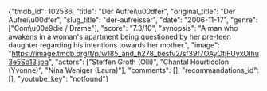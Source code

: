 {"tmdb_id": 102536, "title": "Der Aufrei\u00dfer", "original_title": "Der Aufrei\u00dfer", "slug_title": "der-aufreisser", "date": "2006-11-17", "genre": ["Com\u00e9die / Drame"], "score": "7.3/10", "synopsis": "A man who awakens in a woman's apartment being questioned by her pre-teen daughter regarding his intentions towards her mother.", "image": "https://image.tmdb.org/t/p/w185_and_h278_bestv2/sf39f7OAyOtjFUyxOIhu3e5So13.jpg", "actors": ["Steffen Groth (Olli)", "Chantal Hourticolon (Yvonne)", "Nina Weniger (Laura)"], "comments": [], "recommandations_id": [], "youtube_key": "notfound"}